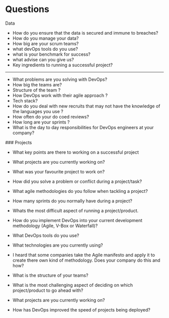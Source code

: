 # Questions

Data

* How do you ensure that the data is secured and immune to breaches?
* How do you manage your data?
* How big are your scrum teams?
* what devOps tools do you use?
* what is your benchmark for success?
* what advise can you give us?
* Key ingredients to running a successful project?
---

* What problems are you solving with DevOps?
* How big the teams are?
* Structure of the team ?
* How DevOps work with their agile approach ?
* Tech stack?
* How do you deal with new recruits that may not have the knowledge of the languages you use ?
* How often do your do coed reviews?
* How long are your sprints ?
* What is the day to day responsibilities for DevOps engineers at your company?

### Projects

* What key points are there to working on a successful project
* What projects are you currently working on?
* What was your favourite project to work on?
* How did you solve a problem or conflict during a project/task?
* What agile methodologies do you follow when tackling a project?
* How many sprints do you normally have during a project?
* Whats the most difficult aspect of running a project/product.


* How do you implement DevOps into your current development methodology (Agile, V-Box or Waterfall)?

* What DevOps tools do you use?

* What technologies are you currently using?

* I heard that some companies take the Agile manifesto and apply it to create there own kind of methodology. Does your company do this and how?

* What is the structure of your teams?

* What is the most challenging aspect of deciding on which project/product to go ahead with?

* What projects are you currently working on?

* How has DevOps improved the speed of projects being deployed?
